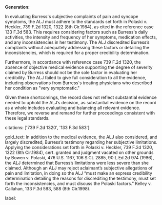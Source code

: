 **Generation:**


In evaluating Burress's subjective complaints of pain and syncope symptoms, the ALJ must adhere to the standards set forth in Polaski v. Heckler, 739 F.2d 1320, 1322 (8th Cir.1984), as cited in the reference case 133 F.3d 583. This requires considering factors such as Burress's daily activities, the intensity and frequency of her symptoms, medication effects, and any inconsistencies in her testimony. The ALJ discredited Burress’s complaints without adequately addressing these factors or detailing the inconsistencies, which is required for a proper credibility determination.

Furthermore, in accordance with reference case 739 F.2d 1320, the absence of objective medical evidence supporting the degree of severity claimed by Burress should not be the sole factor in evaluating her credibility. The ALJ failed to give full consideration to all the evidence, including observations from Burress's treating physicians who described her condition as "very symptomatic."

Given these shortcomings, the record does not reflect substantial evidence needed to uphold the ALJ’s decision, as substantial evidence on the record as a whole includes evaluating and balancing all relevant evidence. Therefore, we reverse and remand for further proceedings consistent with these legal standards.


citations: ['739 F.2d 1320', '133 F.3d 583']

gold_text: In addition to the medical evidence, the ALJ also considered, and largely discredited, Burress’s testimony regarding her subjective limitations. Applying the considerations set forth in Polaski v. Heckler, 739 F.2d 1320, 1322 (8th Cir.1984), cert. granted and judgment vacated on other grounds by Bowen v. Polaski, 476 U.S. 1167, 106 S.Ct. 2885, 90 L.Ed.2d 974 (1986), the ALJ determined that Burress’s limitations were less severe than she claimed. Although an ALJ may reject aclaimant’s subjective allegations of pain and limitation, in doing so the ALJ “must make an express credibility determination detailing the reasons for discrediting the testimony, must set forth the inconsistencies, and must discuss the Polaski factors.” Kelley v. Callahan, 133 F.3d 583, 588 (8th Cir.1998).

label: 